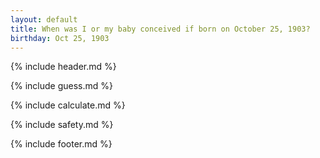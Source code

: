 ```yaml
---
layout: default
title: When was I or my baby conceived if born on October 25, 1903?
birthday: Oct 25, 1903
---
```


{% include header.md %}

{% include guess.md %}

{% include calculate.md %}

{% include safety.md %}

{% include footer.md %}



